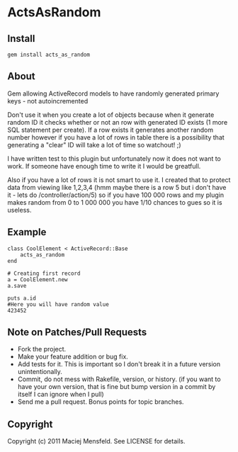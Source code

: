 # ActsAsRandom

## Install

    gem install acts_as_random

## About

Gem allowing ActiveRecord models to have randomly generated
primary keys - not autoincremented

Don't use it when you create a lot of objects because when it generate random ID
it checks whether or not an row with generated ID exists (1 more SQL statement
per create). If a row exists it generates another random number however if you
have a lot of rows in table there is a possibility that generating a "clear"
ID will take a lot of time so watchout! ;)

I have written test to this plugin but unfortunately now it does not want to
work. If someone have enough time to write it I would be greatfull.

Also if you have a lot of rows it is not smart to use it. I created that to
protect data from viewing like 1,2,3,4 (hmm maybe there is a row 5 but i don't
have it - lets do /controller/action/5) so if you have 100 000 rows and my plugin
makes random from 0 to 1 000 000 you have 1/10 chances to gues so it is useless.

## Example

    class CoolElement < ActiveRecord::Base
        acts_as_random
    end

    # Creating first record
    a = CoolElement.new
    a.save

    puts a.id
    #Here you will have random value
    423452


## Note on Patches/Pull Requests
 
* Fork the project.
* Make your feature addition or bug fix.
* Add tests for it. This is important so I don't break it in a future version unintentionally.
* Commit, do not mess with Rakefile, version, or history.
  (if you want to have your own version, that is fine but bump version in a commit by itself I can ignore when I pull)
* Send me a pull request. Bonus points for topic branches.

## Copyright

Copyright (c) 2011 Maciej Mensfeld. See LICENSE for details.

